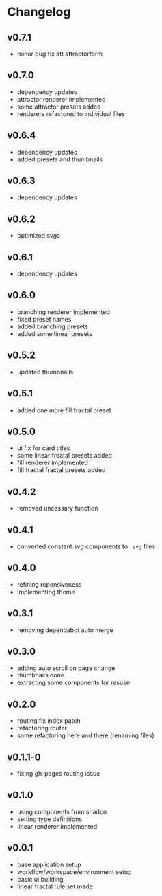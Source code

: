 # Changelog

## v0.7.1

- minor bug fix att attractorform

## v0.7.0

- dependency updates
- attractor renderer implemented
- some attractor presets added
- renderers refactored to individual files

## v0.6.4

- dependency updates
- added presets and thumbnails

## v0.6.3

- dependency updates

## v0.6.2

- optimized svgs

## v0.6.1

- dependency updates

## v0.6.0

- branching renderer implemented
- fixed preset names
- added branching presets
- added some linear presets

## v0.5.2

- updated thumbnails

## v0.5.1

- added one more fill fractal preset

## v0.5.0

- ui fix for card titles
- some linear frcatal presets added
- fill renderer implemented
- fill fractal fractal presets added

## v0.4.2

- removed uncessary function

## v0.4.1

- converted constant svg components to `.svg` files

## v0.4.0

- refining reponsiveness
- implementing theme

## v0.3.1

- removing dependabot auto merge

## v0.3.0

- adding auto scroll on page change
- thumbnails done
- extracting some components for resuse

## v0.2.0

- routing fix index patch
- refactoring router
- some refactoring here and there (renaming files)

## v0.1.1-0

- fixing gh-pages routing issue

## v0.1.0

- using components from shadcn
- setting type definitions
- linear renderer implemented

## v0.0.1

- base application setup
- workflow/workspace/environment setup
- basic ui building
- linear fractal rule set made
